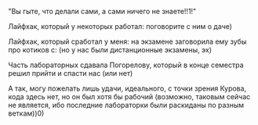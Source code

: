 "Вы гыте, что делали сами, а сами ничего не знаете!!1!"

Лайфхак, который у некоторых работал: поговорите с ним о даче)

Лайфхак, который сработал у меня: на экзамене заговорила ему зубы про котиков с: (но у нас были дистанционные экзамены, эх)

Часть лабораторных сдавала Погорелову, который в конце семестра решил прийти и спасти нас (или нет)

А так, могу пожелать лишь удачи, идеального, с точки зрения Курова, кода здесь нет, но он был хотя бы рабочий (возможно, таковым сейчас не является, ибо последние лабораторки были раскиданы по разным веткам))0)
